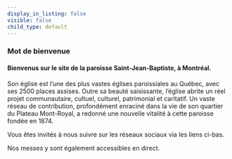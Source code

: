 ```yaml
---
display_in_listing: false
visible: false
child_type: default
---
```


### Mot de bienvenue
#### Bienvenus sur le site de la paroisse Saint-Jean-Baptiste, à Montréal.

Son église est l’une des plus vastes églises paroissiales au Québec, avec ses 2500 places assises. Outre sa beauté saisissante, l’église abrite un réel projet communautaire, cultuel, culturel, patrimonial et caritatif. Un vaste réseau de contribution, profondément enraciné dans la vie de son quartier du Plateau Mont-Royal, a redonné une nouvelle vitalité à cette paroisse fondée en 1874.

Vous êtes invités à nous suivre sur les réseaux sociaux via les liens ci-bas.

Nos messes y sont également accessibles en direct.

